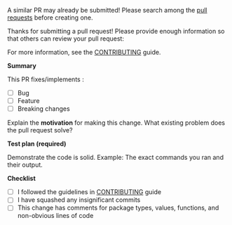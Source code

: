 A similar PR may already be submitted!
Please search among the [pull requests](../../../pulls) before creating one.

Thanks for submitting a pull request! Please provide enough information so that others can review your pull request:

For more information, see the [CONTRIBUTING](CONTRIBUTING.md) guide.

**Summary**

<!-- Summary of the PR -->

This PR fixes/implements :

* [ ] Bug  <!-- Put `closes #XXXX` in your comment to auto-close the issue -->
* [ ] Feature 
* [ ] Breaking changes

<!-- You can skip this if you're fixing a typo or adding an app to the Showcase. -->

Explain the **motivation** for making this change. What existing problem does the pull request solve?

<!-- Example: When "Adding a function to do X", explain why it is necessary to have a way to do X. -->

**Test plan (required)**

Demonstrate the code is solid. Example: The exact commands you ran and their output.

**Checklist**

- [ ] I followed the guidelines in [CONTRIBUTING](CONTRIBUTING.md) guide
- [ ] I have squashed any insignificant commits
- [ ] This change has comments for package types, values, functions, and non-obvious lines of code